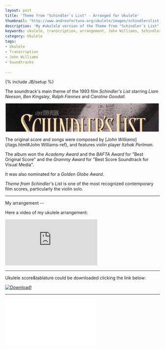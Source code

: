 ```yaml
---
layout: post
title: 'Theme from "Schindler`s List" - Arranged for Ukulele'
thumbnail: "http://www.andreafortuna.org/ukulele/images/schindlerslist.jpg"
description: 'My #ukulele version of the Theme from "Schindler`s List" by John Williams'
keywords: ukulele, transcription, arrangement, John Williams, Schindler's List, Soundtrack, fingerstyle
category: Ukulele
tags: 
- Ukulele
- Transcription
- John Williams
- Soundtracks

---
```

{% include JB/setup %}

The soundtrack's main theme of the 1993 film *Schindler's List* starring *Liam Neeson*, *Ben Kingsley*, *Ralph Fiennes* and *Caroline Goodall*.

![Schindler's List Main Theme](/ukulele/images/schindlerslist.jpg)
<!-- more -->

The original score and songs were composed by [*John Williams*](/tags.html#John Williams-ref), and features violin player *Itzhak Perlman*.

The album won the *Academy Award* and the *BAFTA Award* for "Best Original Score" and the *Grammy Award* for "Best Score Soundtrack for Visual Media". 

It was also nominated for a *Golden Globe Award*.

*Theme from Schindler's List* is one of the most recognized contemporary film scores, particularly the violin solo.

<hr>
My arrangement
--

Here a video of my ukulele arrangement:

<div class="video-container">
<iframe src="https://www.youtube.com/embed/gsIdCsD4a9s" frameborder="0" allowfullscreen></iframe>
</div>

<hr/>

Ukulele score&tablature could be downloaded clicking the link below:

[![Download!](http://www.andreafortuna.org/images/Download-PDF-Button.png)](http://www.andreafortuna.org/ukulele/files/the_carnival_of_venice.pdf)

<hr/>
<div class="video-container">
<embed src="/ukulele/files/the_carnival_of_venice.pdf" pluginspage="http://www.adobe.com/products/acrobat/readstep2.html">
</div>
